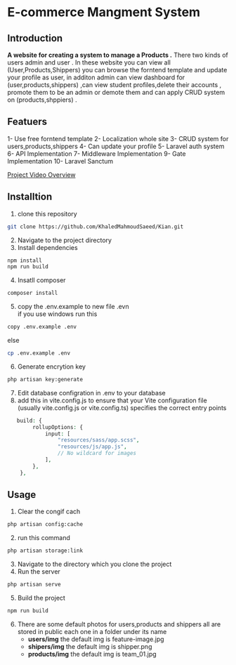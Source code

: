 # E-commerce Mangment System

## Introduction 

**A website for creating a system to manage a Products .**
    There two kinds of users admin and user . In these website you can view all (User,Products,Shippers) you can browse the forntend template and update your profile as user, in additon admin can view dashboard for (user,products,shippers) ,can  view student profiles,delete their accounts , promote them to be an admin or demote them and can apply CRUD system on (products,shppiers) .


## Featuers
1- Use free forntend template
2- Localization whole site
3- CRUD system for users,products,shippers
4- Can update your profile
5- Laravel auth system
6- API Implementation
7- Middleware Implementation
9- Gate Implementation
10- Laravel Sanctum

[Project Video Overview](https://drive.google.com/file/d/1NfodKUzX-V3ohlTJIOevLT-toSsXKaMw/view?usp=sharing)
## Installtion

1. clone this repository
```bash
git clone https://github.com/KhaledMahmoudSaeed/Kian.git
```
2. Navigate to the project directory 
3. Install dependencies
``` bash
npm install 
npm run build
```
4. Insatll composer
```bash
composer install
```
5. copy the .env.example to new file .evn  
   if you use windows run this
```bash
copy .env.example .env
```
   else
```bash
cp .env.example .env
```
6. Generate encrytion key 
```bash
php artisan key:generate
```
7. Edit database configration in .env to your database
8. add this in vite.config.js to ensure that your Vite configuration file (usually vite.config.js or vite.config.ts) specifies the correct entry points
```php
   build: {
        rollupOptions: {
            input: [
                "resources/sass/app.scss",
                "resources/js/app.js",
                // No wildcard for images
            ],
        },
    },
```

## Usage
1. Clear the congif cach 
```bash
php artisan config:cache
```
2. run this command 
```bash
php artisan storage:link
 ```
3. Navigate to the directory which you clone the project 
4. Run the server
 ```bash
php artisan serve
  ```
5. Build the project 
```bash
npm run build 
 ```
6. There are some default photos for users,products and shippers all are stored in public each one in a folder under its name
     - **users/img**    the default img is  feature-image.jpg
     - **shipers/img**  the default img is  shipper.png
     - **products/img** the default img is  team_01.jpg


